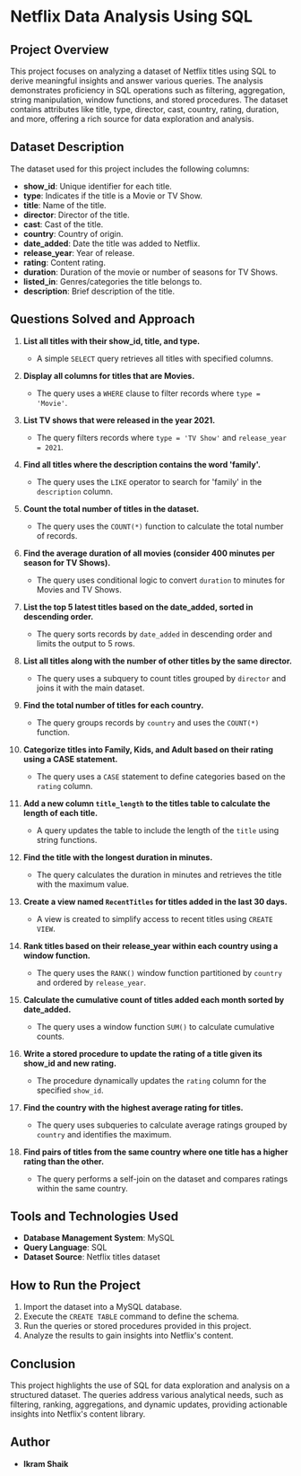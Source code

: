 # Netflix Data Analysis Using SQL

## Project Overview
This project focuses on analyzing a dataset of Netflix titles using SQL to derive meaningful insights and answer various queries. The analysis demonstrates proficiency in SQL operations such as filtering, aggregation, string manipulation, window functions, and stored procedures. The dataset contains attributes like title, type, director, cast, country, rating, duration, and more, offering a rich source for data exploration and analysis.

## Dataset Description
The dataset used for this project includes the following columns:
- **show_id**: Unique identifier for each title.
- **type**: Indicates if the title is a Movie or TV Show.
- **title**: Name of the title.
- **director**: Director of the title.
- **cast**: Cast of the title.
- **country**: Country of origin.
- **date_added**: Date the title was added to Netflix.
- **release_year**: Year of release.
- **rating**: Content rating.
- **duration**: Duration of the movie or number of seasons for TV Shows.
- **listed_in**: Genres/categories the title belongs to.
- **description**: Brief description of the title.

## Questions Solved and Approach
1. **List all titles with their show_id, title, and type.**
   - A simple `SELECT` query retrieves all titles with specified columns.

2. **Display all columns for titles that are Movies.**
   - The query uses a `WHERE` clause to filter records where `type = 'Movie'`.

3. **List TV shows that were released in the year 2021.**
   - The query filters records where `type = 'TV Show'` and `release_year = 2021`.

4. **Find all titles where the description contains the word 'family'.**
   - The query uses the `LIKE` operator to search for 'family' in the `description` column.

5. **Count the total number of titles in the dataset.**
   - The query uses the `COUNT(*)` function to calculate the total number of records.

6. **Find the average duration of all movies (consider 400 minutes per season for TV Shows).**
   - The query uses conditional logic to convert `duration` to minutes for Movies and TV Shows.

7. **List the top 5 latest titles based on the date_added, sorted in descending order.**
   - The query sorts records by `date_added` in descending order and limits the output to 5 rows.

8. **List all titles along with the number of other titles by the same director.**
   - The query uses a subquery to count titles grouped by `director` and joins it with the main dataset.

9. **Find the total number of titles for each country.**
   - The query groups records by `country` and uses the `COUNT(*)` function.

10. **Categorize titles into Family, Kids, and Adult based on their rating using a CASE statement.**
    - The query uses a `CASE` statement to define categories based on the `rating` column.

11. **Add a new column `title_length` to the titles table to calculate the length of each title.**
    - A query updates the table to include the length of the `title` using string functions.

12. **Find the title with the longest duration in minutes.**
    - The query calculates the duration in minutes and retrieves the title with the maximum value.

13. **Create a view named `RecentTitles` for titles added in the last 30 days.**
    - A view is created to simplify access to recent titles using `CREATE VIEW`.

14. **Rank titles based on their release_year within each country using a window function.**
    - The query uses the `RANK()` window function partitioned by `country` and ordered by `release_year`.

15. **Calculate the cumulative count of titles added each month sorted by date_added.**
    - The query uses a window function `SUM()` to calculate cumulative counts.

16. **Write a stored procedure to update the rating of a title given its show_id and new rating.**
    - The procedure dynamically updates the `rating` column for the specified `show_id`.

17. **Find the country with the highest average rating for titles.**
    - The query uses subqueries to calculate average ratings grouped by `country` and identifies the maximum.

18. **Find pairs of titles from the same country where one title has a higher rating than the other.**
    - The query performs a self-join on the dataset and compares ratings within the same country.

## Tools and Technologies Used
- **Database Management System**: MySQL
- **Query Language**: SQL
- **Dataset Source**: Netflix titles dataset

## How to Run the Project
1. Import the dataset into a MySQL database.
2. Execute the `CREATE TABLE` command to define the schema.
3. Run the queries or stored procedures provided in this project.
4. Analyze the results to gain insights into Netflix's content.

## Conclusion
This project highlights the use of SQL for data exploration and analysis on a structured dataset. The queries address various analytical needs, such as filtering, ranking, aggregations, and dynamic updates, providing actionable insights into Netflix's content library.

## Author
- **Ikram Shaik**
